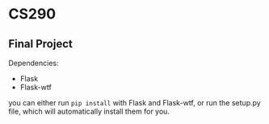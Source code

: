 # CS290

## Final Project

Dependencies:
 - Flask
 - Flask-wtf

you can either run `pip install` with Flask and Flask-wtf, or run the setup.py file,
which will automatically install them for you.